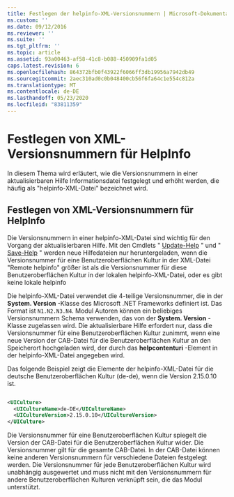 ```yaml
---
title: Festlegen der helpinfo-XML-Versionsnummern | Microsoft-Dokumentation
ms.custom: ''
ms.date: 09/12/2016
ms.reviewer: ''
ms.suite: ''
ms.tgt_pltfrm: ''
ms.topic: article
ms.assetid: 93a00463-af58-41c8-b088-450909fa1d05
caps.latest.revision: 6
ms.openlocfilehash: 864372bfb0f43922f6066ff3db19956a7942db49
ms.sourcegitcommit: 2aec310ad0c0b048400cb56f6fa64c1e554c812a
ms.translationtype: MT
ms.contentlocale: de-DE
ms.lasthandoff: 05/23/2020
ms.locfileid: "83811359"
---
```

# <a name="how-to-set-helpinfo-xml-version-numbers"></a>Festlegen von XML-Versionsnummern für HelpInfo

In diesem Thema wird erläutert, wie die Versionsnummern in einer aktualisierbaren Hilfe Informationsdatei festgelegt und erhöht werden, die häufig als "helpinfo-XML-Datei" bezeichnet wird.

## <a name="how-to-set-helpinfo-xml-version-numbers"></a>Festlegen von XML-Versionsnummern für HelpInfo

Die Versionsnummern in einer helpinfo-XML-Datei sind wichtig für den Vorgang der aktualisierbaren Hilfe.
Mit den Cmdlets " [Update-Help](/powershell/module/Microsoft.PowerShell.Core/Update-Help) " und " [Save-Help](/powershell/module/Microsoft.PowerShell.Core/Save-Help) " werden neue Hilfedateien nur heruntergeladen, wenn die Versionsnummer für eine Benutzeroberflächen Kultur in der XML-Datei "Remote helpinfo" größer ist als die Versionsnummer für diese Benutzeroberflächen Kultur in der lokalen helpinfo-XML-Datei, oder es gibt keine lokale helpinfo

Die helpinfo-XML-Datei verwendet die 4-teilige Versionsnummer, die in der **System. Version** -Klasse des Microsoft .NET Frameworks definiert ist. Das Format ist `N1.N2.N3.N4`. Modul Autoren können ein beliebiges Versionsnummern Schema verwenden, das von der **System. Version** -Klasse zugelassen wird. Die aktualisierbare Hilfe erfordert nur, dass die Versionsnummer für eine Benutzeroberflächen Kultur zunimmt, wenn eine neue Version der CAB-Datei für die Benutzeroberflächen Kultur an den Speicherort hochgeladen wird, der durch das **helpcontenturi** -Element in der helpinfo-XML-Datei angegeben wird.

Das folgende Beispiel zeigt die Elemente der helpinfo-XML-Datei für die deutsche Benutzeroberflächen Kultur (de-de), wenn die Version 2.15.0.10 ist.

```xml

<UICulture>
  <UICultureName>de-DE</UICultureName>
  <UICultureVersion>2.15.0.10</UICultureVersion>
</UICulture>
```

Die Versionsnummer für eine Benutzeroberflächen Kultur spiegelt die Version der CAB-Datei für die Benutzeroberflächen Kultur wider. Die Versionsnummer gilt für die gesamte CAB-Datei. In der CAB-Datei können keine anderen Versionsnummern für verschiedene Dateien festgelegt werden. Die Versionsnummer für jede Benutzeroberflächen Kultur wird unabhängig ausgewertet und muss nicht mit den Versionsnummern für andere Benutzeroberflächen Kulturen verknüpft sein, die das Modul unterstützt.

